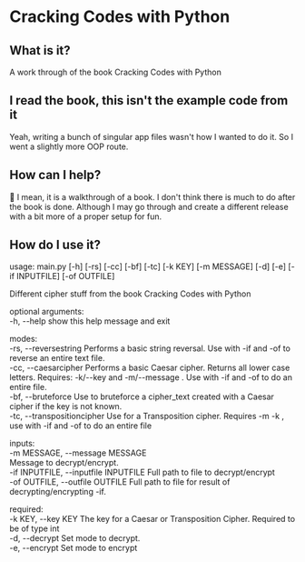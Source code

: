 # Cracking Codes with Python

## What is it?
A work through of the book Cracking Codes with Python

## I read the book, this isn't the example code from it
Yeah, writing a bunch of singular app files wasn't how I wanted to do it. So I went a slightly more OOP route.

## How can I help?
:shrug: I mean, it is a walkthrough of a book. I don't think there is much to do after the book is done. Although I may
go through and create a different release with a bit more of a proper setup for fun.

## How do I use it?
usage: main.py [-h] [-rs] [-cc] [-bf] [-tc] [-k KEY] [-m MESSAGE] [-d] [-e] [-if INPUTFILE] [-of OUTFILE]

Different cipher stuff from the book Cracking Codes with Python  

optional arguments:  
  -h, --help            show this help message and exit  

modes:  
  -rs, --reversestring  Performs a basic string reversal. Use with -if and -of to reverse an entire text file.  
  -cc, --caesarcipher   Performs a basic Caesar cipher. Returns all lower case letters. Requires: -k/--key <key> and -m/--message <message>. Use with -if and -of to do an entire file.  
  -bf, --bruteforce     Use to bruteforce a cipher_text created with a Caesar cipher if the key is not known.  
  -tc, --transpositioncipher
                        Use for a Transposition cipher. Requires -m <message> -k <key>, use with -if and -of to do an entire file  

inputs:  
  -m MESSAGE, --message MESSAGE  
                        Message to decrypt/encrypt.   
  -if INPUTFILE, --inputfile INPUTFILE
                        Full path to file to decrypt/encrypt  
  -of OUTFILE, --outfile OUTFILE
                        Full path to file for result of decrypting/encrypting -if.  

required:  
  -k KEY, --key KEY     The key for a Caesar or Transposition Cipher. Required to be of type int  
  -d, --decrypt         Set mode to decrypt.  
  -e, --encrypt         Set mode to encrypt  
